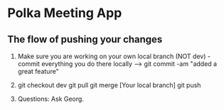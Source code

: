 # Polka Meeting App

## The flow of pushing your changes

1. Make sure you are working on your own local branch (NOT dev) - commit everything you do there locally --> git commit -am "added a great feature"

2. git checkout dev
   git pull
   git merge [Your local branch]
   git push

3. Questions: Ask Georg. 
